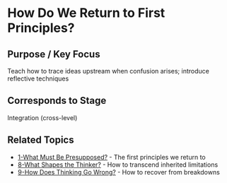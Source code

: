 # How Do We Return to First Principles?

## Purpose / Key Focus
Teach how to trace ideas upstream when confusion arises; introduce reflective techniques

## Corresponds to Stage
Integration (cross-level)

## Related Topics
- [1-What Must Be Presupposed?](1-What%20Must%20Be%20Presupposed.md) - The first principles we return to
- [8-What Shapes the Thinker?](8-What%20Shapes%20the%20Thinker.md) - How to transcend inherited limitations
- [9-How Does Thinking Go Wrong?](9-How%20Does%20Thinking%20Go%20Wrong.md) - How to recover from breakdowns 